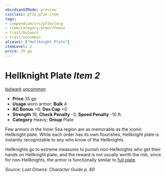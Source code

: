 ```yaml
---
obsidianUIMode: preview
cssclass: pf2e,pf2e-item
tags:
- compendium/src/pf2e/locg
- item/category/armor/heavy
- trait/bulwark
- trait/uncommon
aliases: ["Hellknight Plate"]
itemLevel: 2
price: 35 gp
---
```

# Hellknight Plate *Item 2*  
[bulwark](../../../rules/traits/bulwark.md)  [uncommon](../../../rules/traits/uncommon.md)  

- **Price** 35 gp
- **Usage** worn armor; **Bulk** 4
- **AC Bonus** +6; **Dex Cap** +0
- **Strength** 18; **Check Penalty** -3; **Speed Penalty** -10 ft.
- **Category** Heavy; **Group** Plate 

Few armors in the Inner Sea region are as memorable as the iconic Hellknight plate. While each order has its own flourishes, Hellknight plate is instantly recognizable to any who know of the Hellknights.

Hellknights go to extreme measures to punish non-Hellknights who get their hands on Hellknight plate, and the reward is not usually worth the risk, since for non-Hellknights, the armor is functionally similar to [full plate](full-plate.md).

*Source: Lost Omens: Character Guide p. 80*